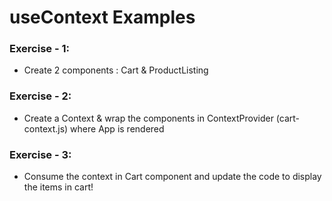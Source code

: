 # useContext Examples

### Exercise - 1:

- Create 2 components : Cart & ProductListing

### Exercise - 2:

- Create a Context & wrap the components in ContextProvider (cart-context.js) where App is rendered

### Exercise - 3:

- Consume the context in Cart component and update the code to display the items in cart!
